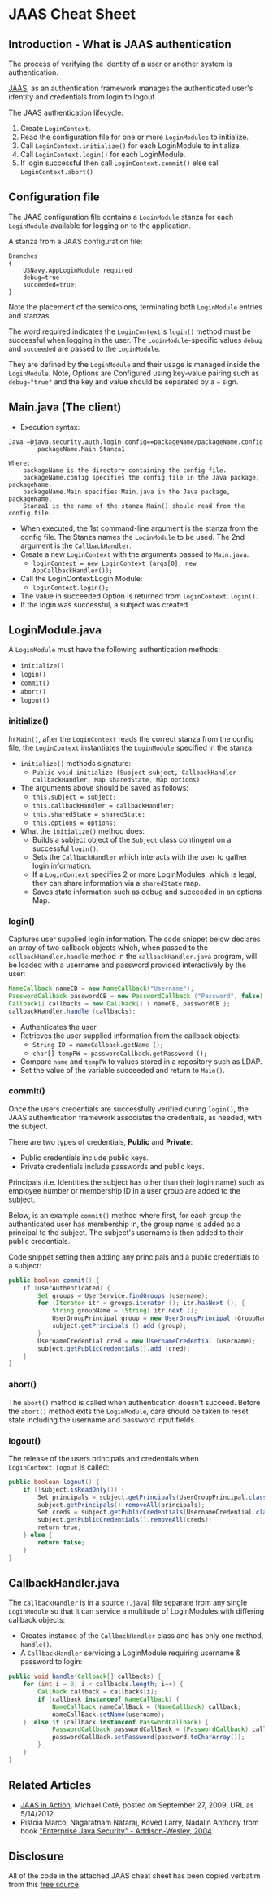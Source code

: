# JAAS Cheat Sheet

## Introduction - What is JAAS authentication

The process of verifying the identity of a user or another system is authentication.

[JAAS](https://docs.oracle.com/javase/8/docs/technotes/guides/security/jaas/JAASRefGuide.html), as an authentication framework manages the authenticated user's identity and credentials from login to logout.

The JAAS authentication lifecycle:

1. Create `LoginContext`.
2. Read the configuration file for one or more `LoginModules` to initialize.
3. Call `LoginContext.initialize()` for each LoginModule to initialize.
4. Call `LoginContext.login()` for each LoginModule.
5. If login successful then call `LoginContext.commit()` else call `LoginContext.abort()`

## Configuration file

The JAAS configuration file contains a `LoginModule` stanza for each `LoginModule` available for logging on to the application.

A stanza from a JAAS configuration file:

```text
Branches
{
    USNavy.AppLoginModule required
    debug=true
    succeeded=true;
}
```

Note the placement of the semicolons, terminating both `LoginModule` entries and stanzas.

The word required indicates the `LoginContext`'s `login()` method must be successful when logging in the user. The `LoginModule`-specific values `debug` and `succeeded` are passed to the `LoginModule`.

They are defined by the `LoginModule` and their usage is managed inside the `LoginModule`. Note, Options are Configured using key-value pairing such as `debug="true"` and the key and value should be separated by a `=` sign.

## Main.java (The client)

-   Execution syntax:

```text
Java –Djava.security.auth.login.config==packageName/packageName.config
        packageName.Main Stanza1

Where:
    packageName is the directory containing the config file.
    packageName.config specifies the config file in the Java package, packageName.
    packageName.Main specifies Main.java in the Java package, packageName.
    Stanza1 is the name of the stanza Main() should read from the config file.
```

-   When executed, the 1st command-line argument is the stanza from the config file. The Stanza names the `LoginModule` to be used. The 2nd argument is the `CallbackHandler`.
-   Create a new `LoginContext` with the arguments passed to `Main.java`.
    -   `loginContext = new LoginContext (args[0], new AppCallbackHandler());`
-   Call the LoginContext.Login Module:
    -   `loginContext.login();`
-   The value in succeeded Option is returned from `loginContext.login()`.
-   If the login was successful, a subject was created.

## LoginModule.java

A `LoginModule` must have the following authentication methods:

-   `initialize()`
-   `login()`
-   `commit()`
-   `abort()`
-   `logout()`

### initialize()

In `Main()`, after the `LoginContext` reads the correct stanza from the config file, the `LoginContext` instantiates the `LoginModule` specified in the stanza.

-   `initialize()` methods signature:
    -   `Public void initialize (Subject subject, CallbackHandler callbackHandler, Map sharedState, Map options)`
-   The arguments above should be saved as follows:
    -   `this.subject = subject;`
    -   `this.callbackHandler = callbackHandler;`
    -   `this.sharedState = sharedState;`
    -   `this.options = options;`
-   What the `initialize()` method does:
    -   Builds a subject object of the `Subject` class contingent on a successful `login()`.
    -   Sets the `CallbackHandler` which interacts with the user to gather login information.
    -   If a `LoginContext` specifies 2 or more LoginModules, which is legal, they can share information via a `sharedState` map.
    -   Saves state information such as debug and succeeded in an options Map.

### login()

Captures user supplied login information. The code snippet below declares an array of two callback objects which, when passed to the `callbackHandler.handle` method in the `callbackHandler.java` program, will be loaded with a username and password provided interactively by the user:

```java
NameCallback nameCB = new NameCallback("Username");
PasswordCallback passwordCB = new PasswordCallback ("Password", false);
Callback[] callbacks = new Callback[] { nameCB, passwordCB };
callbackHandler.handle (callbacks);
```

-   Authenticates the user
-   Retrieves the user supplied information from the callback objects:
    -   `String ID = nameCallback.getName ();`
    -   `char[] tempPW = passwordCallback.getPassword ();`
-   Compare `name` and `tempPW` to values stored in a repository such as LDAP.
-   Set the value of the variable succeeded and return to `Main()`.

### commit()

Once the users credentials are successfully verified during `login()`, the JAAS authentication framework associates the credentials, as needed, with the subject.

There are two types of credentials, **Public** and **Private**:

-   Public credentials include public keys.
-   Private credentials include passwords and public keys.

Principals (i.e. Identities the subject has other than their login name) such as employee number or membership ID in a user group are added to the subject.

Below, is an example `commit()` method where first, for each group the authenticated user has membership in, the group name is added as a principal to the subject. The subject's username is then added to their public credentials.

Code snippet setting then adding any principals and a public credentials to a subject:

```java
public boolean commit() {
    If (userAuthenticated) {
        Set groups = UserService.findGroups (username);
        for (Iterator itr = groups.iterator (); itr.hasNext (); {
            String groupName = (String) itr.next ();
            UserGroupPrincipal group = new UserGroupPrincipal (GroupName);
            subject.getPrincipals ().add (group);
        }
        UsernameCredential cred = new UsernameCredential (username);
        subject.getPublicCredentials().add (cred);
    }
}
```

### abort()

The `abort()` method is called when authentication doesn't succeed. Before the `abort()` method exits the `LoginModule`, care should be taken to reset state including the username and password input fields.

### logout()

The release of the users principals and credentials when `LoginContext.logout` is called:

```java
public boolean logout() {
    if (!subject.isReadOnly()) {
        Set principals = subject.getPrincipals(UserGroupPrincipal.class);
        subject.getPrincipals().removeAll(principals);
        Set creds = subject.getPublicCredentials(UsernameCredential.class);
        subject.getPublicCredentials().removeAll(creds);
        return true;
    } else {
        return false;
    }
}
```

## CallbackHandler.java

The `callbackHandler` is in a source (`.java`) file separate from any single `LoginModule` so that it can service a multitude of LoginModules with differing callback objects:

-   Creates instance of the `CallbackHandler` class and has only one method, `handle()`.
-   A `CallbackHandler` servicing a LoginModule requiring username & password to login:

```java
public void handle(Callback[] callbacks) {
    for (int i = 0; i < callbacks.length; i++) {
        Callback callback = callbacks[i];
        if (callback instanceof NameCallback) {
            NameCallback nameCallBack = (NameCallback) callback;
            nameCallBack.setName(username);
    }  else if (callback instanceof PasswordCallback) {
            PasswordCallback passwordCallBack = (PasswordCallback) callback;
            passwordCallBack.setPassword(password.toCharArray());
        }
    }
}
```

## Related Articles

-   [JAAS in Action](https://jaasbook.wordpress.com/2009/09/27/intro/), Michael Coté, posted on September 27, 2009, URL as 5/14/2012.
-   Pistoia Marco, Nagaratnam Nataraj, Koved Larry, Nadalin Anthony from book ["Enterprise Java Security" - Addison-Wesley, 2004](https://www.oreilly.com/library/view/enterprise-javatm-security/0321118898/).

## Disclosure

All of the code in the attached JAAS cheat sheet has been copied verbatim from this [free source](https://jaasbook.wordpress.com/2009/09/27/intro/).
